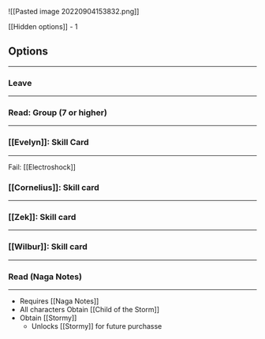 ![[Pasted image 20220904153832.png]]

[[Hidden options]] - 1

## Options
---

### Leave
---


### Read: Group (7 or higher)
---

### [[Evelyn]]: Skill Card
---
Fail: [[Electroshock]]

### [[Cornelius]]: Skill card
---

### [[Zek]]: Skill card
---

### [[Wilbur]]: Skill card
---

### Read (Naga Notes)
---
- Requires [[Naga Notes]]
- All characters Obtain [[Child of the Storm]]
- Obtain [[Stormy]]
	- Unlocks [[Stormy]] for future purchasse